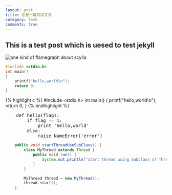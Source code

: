 ```yaml
---
layout: post
title: 这是一篇测试文章
category: tech
comments: true
---
```


## This is a test post which is uesed to test jekyll

![one kind of flamegraph about scylla](/assets/post-images/hikv.svg)

```c
#include <stdio.h>
int main()
{
	printf("hello,world\n");
	return 0;
}
```

{% highlight c %}
#include <stdio.h>
int main()
{
	printf("hello,world\n");
	return 0;
}
{% endhighlight %}

<pre class="brush:python">
	def hello(flag):
		if flag == 1:
			print 'hello,world'
		else:
			raise NameError('error')
</pre>

```java
	public void startThreadUseSubClass() {
		class MyThread extends Thread {
			public void run() {
				System.out.println("start thread using Subclass of Thread");
			}
		}

		MyThread thread = new MyThread();
		thread.start();
	}
```

